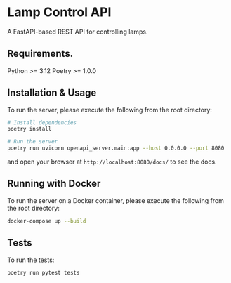# Lamp Control API

A FastAPI-based REST API for controlling lamps.

## Requirements.

Python >= 3.12
Poetry >= 1.0.0

## Installation & Usage

To run the server, please execute the following from the root directory:

```bash
# Install dependencies
poetry install

# Run the server
poetry run uvicorn openapi_server.main:app --host 0.0.0.0 --port 8080
```

and open your browser at `http://localhost:8080/docs/` to see the docs.

## Running with Docker

To run the server on a Docker container, please execute the following from the root directory:

```bash
docker-compose up --build
```

## Tests

To run the tests:

```bash
poetry run pytest tests
```
